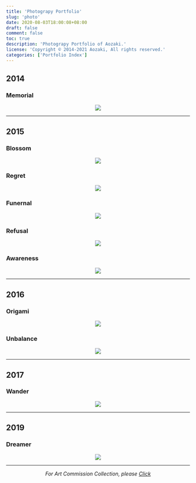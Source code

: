 ```yaml
---
title: 'Photograpy Portfolio'
slug: 'photo'
date: 2020-08-03T18:00:08+08:00
draft: false
comment: false
toc: true
description: 'Photograpy Portfolio of Aozaki.'
license: 'Copyright © 2014-2021 Aozaki, All rights reserved.'
categories: ['Portfolio Index']
---
```


<!--more-->

## 2014

### Memorial

<a href="/portfolio/portrait-memorial/">
    <div align="center">
        <img src="/media/work.jpg">
    </div>
</a>

---

## 2015

### Blossom

<a href="/portfolio/portrait-blossom/">
    <div align="center">
        <img src="https://img.aozaki.cc/portfolio/20150209_0001.jpg">
    </div>
</a>

### Regret

<a href="/portfolio/portrait-regret/">
    <div align="center">
        <img src="https://img.aozaki.cc/portfolio/20150329_0005.jpg">
    </div>
</a>

### Funernal

<a href="/portfolio/portrait-funernal/">
    <div align="center">
        <img src="https://img.aozaki.cc/portfolio/20150809_0002.jpg">
    </div>
</a>

### Refusal

<a href="/portfolio/portrait-refusal/">
    <div align="center">
        <img src="https://img.aozaki.cc/portfolio/20150726_0003.jpg">
    </div>
</a>

### Awareness

<a href="/portfolio/portrait-awareness/">
    <div align="center">
        <img src="https://img.aozaki.cc/portfolio/20151125_0002.jpg">
    </div>
</a>

---

## 2016

### Origami

<a href="/portfolio/portrait-origami/">
    <div align="center">
        <img src="https://img.aozaki.cc/portfolio/20160505_0001.jpg">
    </div>
</a>

### Unbalance

<a href="/portfolio/portrait-unbalance/">
    <div align="center">
        <img src="https://img.aozaki.cc/portfolio/20160715_0005.jpg">
    </div>
</a>

---

## 2017

### Wander

<a href="/portfolio/portrait-wander/">
    <div align="center">
        <img src="https://img.aozaki.cc/portfolio/20170720_0001.jpg">
    </div>
</a>

---

## 2019

### Dreamer

<a href="/portfolio/portrait-dreamer/">
    <div align="center">
        <img src="https://img.aozaki.cc/portfolio/20190214_0001.jpg">
    </div>
</a>

---

<div align="center"><i>For Art Commission Collection, please <a href="/portfolio/art-comission/">Click</a></i></div>

